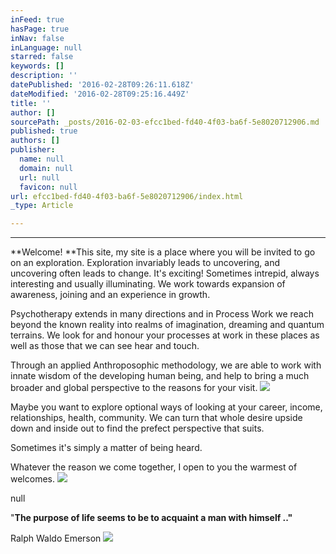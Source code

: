 ```yaml
---
inFeed: true
hasPage: true
inNav: false
inLanguage: null
starred: false
keywords: []
description: ''
datePublished: '2016-02-28T09:26:11.618Z'
dateModified: '2016-02-28T09:25:16.449Z'
title: ''
author: []
sourcePath: _posts/2016-02-03-efcc1bed-fd40-4f03-ba6f-5e8020712906.md
published: true
authors: []
publisher:
  name: null
  domain: null
  url: null
  favicon: null
url: efcc1bed-fd40-4f03-ba6f-5e8020712906/index.html
_type: Article

---
```

****

**Welcome! **This site, my site is a place where you will be invited to go on an exploration. Exploration invariably leads to uncovering, and uncovering often leads to change.  It's exciting! Sometimes intrepid, always interesting and usually illuminating.   We work towards expansion of awareness, joining and an experience in growth. 

Psychotherapy extends in many directions and in Process Work we reach beyond the known reality into realms of imagination, dreaming and quantum terrains. We look for and honour your processes at work in these places as well as those that we can see hear and touch. 

Through an applied Anthroposophic methodology, we are able to work with innate wisdom of the developing human being, and help to bring a much broader and global perspective to the reasons for your visit. ![](https://the-grid-user-content.s3-us-west-2.amazonaws.com/89aa2df7-1604-40fc-acc7-b943b53b6524.jpg)

Maybe you want to explore optional ways of looking at your career, income, relationships, health, community. We can turn that whole desire upside down and inside out to find the prefect perspective that suits. 

Sometimes it's simply a matter of being heard. 

Whatever the reason we come together, I open to you the warmest of welcomes. ![](https://the-grid-user-content.s3-us-west-2.amazonaws.com/6ee8c4c7-c06a-44fd-be6e-d5e09c11f602.jpg)

null

"**The purpose of life seems to be to acquaint a man with himself .."**

Ralph Waldo Emerson
![](https://the-grid-user-content.s3-us-west-2.amazonaws.com/556afe22-0a8b-488b-a72e-9baf65acc0aa.jpg)